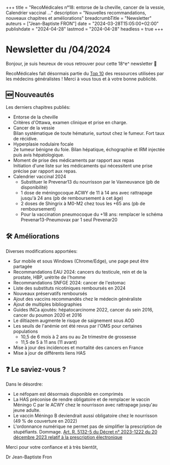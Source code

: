 +++
title = "RecoMédicales n°18: entorse de la cheville, cancer de la vessie, Calendrier vaccinal ..."
description = "Nouvelles recommandations, nouveaux chapitres et améliorations"
breadcrumbTitle = "Newsletter"
auteurs = ["Jean-Baptiste FRON"]
date = "2024-03-28T15:05:00+02:00"
publishdate = "2024-04-28"
lastmod = "2024-04-28"
headless = true
+++

# Newsletter du /04/2024

Bonjour, je suis heureux de vous retrouver pour cette 18^e^ newsletter 📰

RecoMédicales fait désormais partie du [Top 10](https://www.linkedin.com/posts/romain-vandepitterie-9b4a08152_le-top-10-des-sites-les-plus-consult%C3%A9s-par-activity-7186604374150795265-uSfn) des ressources utilisées par les médecins généralistes ! Merci à vous tous et à votre bonne publicité.

## 🆕 Nouveautés

Les derniers chapitres publiés:

- Entorse de la cheville  
  Critères d'Ottawa, examen clinique et prise en charge.
- Cancer de la vessie  
  Bilan systématique de toute hématurie, surtout chez le fumeur. Fort taux de récidive.
- Hyperplasie nodulaire focale  
  2e tumeur bénigne du foie. Bilan hépatique, échographie et IRM injectée puis avis hépatologique.
- Moment de prise des médicaments par rapport aux repas  
  Initiation d'une liste sur les médicaments qui nécessitent une prise précise par rapport aux repas.
- Calendrier vaccinal 2024
  - Substituer le Prevenar13 du nourrisson par le Vaxneuvance (pb de disponibilité)
  - 1 dose de méningocoque ACWY de 11 à 14 ans avec rattrapage jusqu'à 24 ans (pb de remboursement à cet âge)
  - 2 doses de Shingrix à M0-M2 chez tous les +65 ans (pb de remboursement)
  - Pour la vaccination pneumocoque du +18 ans: remplacer le schéma Prevenar13-Pneumovax par 1 seul Prevenar20

## 🛠️ Améliorations

Diverses modifications apportées:

- Sur mobile et sous Windows (Chrome/Edge), une page peut être partagée
- Recommandations EAU 2024: cancers du testicule, rein et de la prostate, HBP, urétrite de l'homme
- Recommandations SNFGE 2024: cancer de l'estomac
- Liste des substituts nicotiniques remboursés en 2024
- Nouveaux préservatifs remboursés
- Ajout des vaccins recommandés chez le médecin généraliste
- Ajout de multiples bibliographies
- Guides INCa ajoutés: hépatocarcinome 2022, cancer du sein 2016, cancer du poumon 2020 et 2016
- Le diltiazem augmente le risque de saignement sous AOD
- Les seuils de l'anémie ont été revus par l'OMS pour certaines populations
  - 10,5 de 6 mois à 2 ans ou au 2e trimestre de grossesse
  - 11,5 de 5 à 11 ans (11 avant)
- Mise à jour des incidences et mortalité des cancers en France
- Mise à jour de différents liens HAS

## ❓ Le saviez-vous ?

Dans le désordre:

- Le néfopam est désormais disponible en comprimés
- La HAS préconise de rendre obligatoire et de remplacer le vaccin Méningo C par le ACWY chez le nourrisson avec rattrapage jusqu'au jeune adulte.
- Le vaccin Méningo B deviendrait aussi obligatoire chez le nourrisson (49 % de couverture en 2022)
- L'ordonnance numérique ne permet pas de simplifier la prescription de stupéfiants. Dommage. [Art. R. 5132-5 du Décret n° 2023-1222 du 20 décembre 2023 relatif à la prescription électronique](https://www.legifrance.gouv.fr/jorf/id/JORFTEXT000048621373)

Merci pour votre confiance et à très bientôt,

Dr Jean-Baptiste Fron
